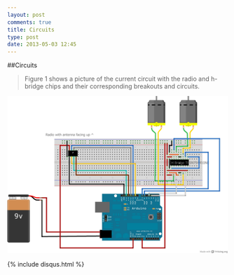 ```yaml
---
layout: post
comments: true
title: Circuits
type: post
date: 2013-05-03 12:45
---
```


##Circuits

> Figure 1 shows a picture of the current circuit with the radio and h-bridge chips and their corresponding breakouts and circuits.
<div class="center container"><img class="postImage" src="/img/electronics_diagram_may6_bb.JPG" alt="Circuit Diagram" /></div>


{% include disqus.html %}
